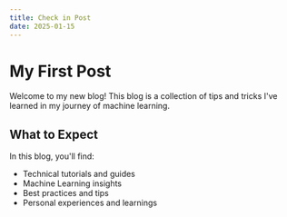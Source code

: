 ```yaml
---
title: Check in Post
date: 2025-01-15
---
```


# My First Post

Welcome to my new blog! This blog is a collection of tips and tricks I've learned in my journey of machine learning.

## What to Expect

In this blog, you'll find:

- Technical tutorials and guides
- Machine Learning insights
- Best practices and tips
- Personal experiences and learnings
